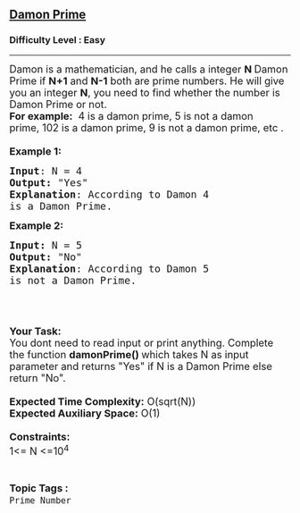 <h2><a href="https://practice.geeksforgeeks.org/problems/damon-prime4930/1?page=1&status[]=unsolved&sprint=ac8ee23ce5c164674a81a333c8bf8e10&sortBy=submissions">Damon Prime</a></h2><h3>Difficulty Level : Easy</h3><hr><div class="problems_problem_content__Xm_eO"><p><span style="font-size: 18px;">Damon is a mathematician, and he calls a integer <strong>N </strong>Damon Prime if <strong>N+1</strong> and <strong>N-1</strong> both are prime numbers. He will give you an integer <strong>N</strong>, you need to find whether the number is Damon Prime or not.&nbsp;&nbsp;<br><strong>For example:</strong>&nbsp; 4 is a damon prime, 5&nbsp;is not a damon prime,&nbsp;102&nbsp;is a damon prime, 9 is not a damon prime, etc .&nbsp;<br><br><strong>Example 1:</strong></span></p>
<pre><span style="font-size: 18px;"><strong>Input</strong>: N = 4
<strong>Output:</strong>&nbsp;"Yes"&nbsp;
<strong>Explanation</strong>: According to Damon 4
is a Damon Prime.
</span></pre>
<p><span style="font-size: 18px;"><strong>Example 2:</strong></span></p>
<pre><span style="font-size: 18px;"><strong>Input: </strong>N = 5
<strong>Output:&nbsp;</strong>"No"
<strong>Explanation</strong>: According to Damon 5
is not a Damon Prime. 

</span></pre>
<p><br><span style="font-size: 18px;"><strong>Your Task:&nbsp;&nbsp;</strong><br>You dont need to read input or print anything. Complete the function <strong>damonPrime()&nbsp;</strong>which takes N&nbsp;as input parameter and returns "Yes"&nbsp;if N&nbsp;is a Damon Prime&nbsp;else return "No".<br><br><strong>Expected Time Complexity:</strong> O(sqrt(N))<br><strong>Expected Auxiliary Space:</strong> O(1)<br><br><strong>Constraints:</strong><br>1&lt;= N&nbsp;&lt;=10<sup>4</sup></span></p></div><br><p><span style=font-size:18px><strong>Topic Tags : </strong><br><code>Prime Number</code>&nbsp;